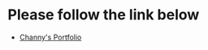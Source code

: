 # Please follow the link below
- [Channy's Portfolio]([https://en.wikipedia.org/wiki/Web_Messaging](https://channy-lim.github.io/#portfolio))
